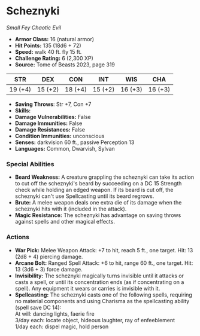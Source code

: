 # Scheznyki

*Small* *Fey* *Chaotic Evil*

- **Armor Class:** 16 (natural armor)
- **Hit Points:** 135 (18d6 + 72)
- **Speed:** walk 40 ft. fly 15 ft.
- **Challenge Rating:** 6 (2,300 XP)
- **Source:** Tome of Beasts 2023, page 319

| STR | DEX | CON | INT | WIS | CHA |
| --- | --- | --- | --- | --- | --- |
| 19 (+4) | 15 (+2) | 18 (+4) | 15 (+2) | 16 (+3) | 16 (+3) |

- **Saving Throws**: Str +7, Con +7
- **Skills:** 
- **Damage Vulnerabilities:** False
- **Damage Immunities:** False
- **Damage Resistances:** False
- **Condition Immunities:** unconscious
- **Senses:** darkvision 60 ft., passive Perception 13
- **Languages:** Common, Dwarvish, Sylvan

### Special Abilities

- **Beard Weakness:** A creature grappling the scheznyki can take its action to cut off the scheznyki's beard by succeeding on a DC 15 Strength check while holding an edged weapon. If its beard is cut off, the scheznyki can't use Spellcasting until its beard regrows.
- **Brute:** A melee weapon deals one extra die of its damage when the scheznyki hits with it (included in the attack).
- **Magic Resistance:** The scheznyki has advantage on saving throws against spells and other magical effects.

### Actions

- **War Pick:** Melee Weapon Attack: +7 to hit, reach 5 ft., one target. Hit: 13 (2d8 + 4) piercing damage.
- **Arcane Bolt:** Ranged Spell Attack: +6 to hit, range 60 ft., one target. Hit: 13 (3d6 + 3) force damage.
- **Invisibility:** The scheznyki magically turns invisible until it attacks or casts a spell, or until its concentration ends (as if concentrating on a spell). Any equipment it wears or carries is invisible with it.
- **Spellcasting:** The scheznyki casts one of the following spells, requiring no material components and using Charisma as the spellcasting ability (spell save DC 14):<br>At will: dancing lights, faerie fire<br>3/day each: locate object, hideous laughter, ray of enfeeblement<br>1/day each: dispel magic, hold person
